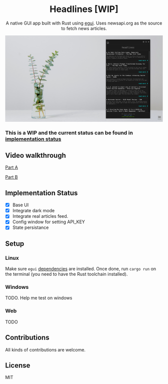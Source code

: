 
<div align="center">

<h1>Headlines [WIP]</h1>


A native GUI app built with Rust using [egui](https://github.com/emilk/egui). Uses newsapi.org as the source to fetch news articles.
</div>


![screenshot](./assets/thumb.png)
### This is a WIP and the current status can be found in [implementation status](#implementation-status)

## Video walkthrough

[Part A](https://youtu.be/NtUkr_z7l84)

[Part B](https://www.youtube.com/watch?v=SvFPdgGwzTQ)

## Implementation Status

- [X] Base UI
- [X] Integrate dark mode
- [X] Integrate real articles feed.
- [X] Config window for setting API_KEY
- [X] State persistance

## Setup

### Linux

Make sure `egui` [dependencies](https://github.com/emilk/egui#demo) are installed.
Once done, run `cargo run` on the terminal (you need to have the Rust toolchain installed).

### Windows

TODO. Help me test on windows

### Web

TODO

## Contributions

All kinds of contributions are welcome.

## License

MIT
